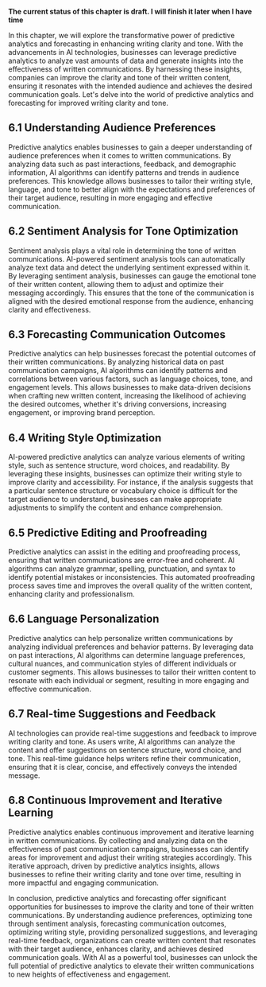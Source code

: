 **The current status of this chapter is draft. I will finish it later when I have time**

In this chapter, we will explore the transformative power of predictive analytics and forecasting in enhancing writing clarity and tone. With the advancements in AI technologies, businesses can leverage predictive analytics to analyze vast amounts of data and generate insights into the effectiveness of written communications. By harnessing these insights, companies can improve the clarity and tone of their written content, ensuring it resonates with the intended audience and achieves the desired communication goals. Let's delve into the world of predictive analytics and forecasting for improved writing clarity and tone.

6.1 Understanding Audience Preferences
--------------------------------------

Predictive analytics enables businesses to gain a deeper understanding of audience preferences when it comes to written communications. By analyzing data such as past interactions, feedback, and demographic information, AI algorithms can identify patterns and trends in audience preferences. This knowledge allows businesses to tailor their writing style, language, and tone to better align with the expectations and preferences of their target audience, resulting in more engaging and effective communication.

6.2 Sentiment Analysis for Tone Optimization
--------------------------------------------

Sentiment analysis plays a vital role in determining the tone of written communications. AI-powered sentiment analysis tools can automatically analyze text data and detect the underlying sentiment expressed within it. By leveraging sentiment analysis, businesses can gauge the emotional tone of their written content, allowing them to adjust and optimize their messaging accordingly. This ensures that the tone of the communication is aligned with the desired emotional response from the audience, enhancing clarity and effectiveness.

6.3 Forecasting Communication Outcomes
--------------------------------------

Predictive analytics can help businesses forecast the potential outcomes of their written communications. By analyzing historical data on past communication campaigns, AI algorithms can identify patterns and correlations between various factors, such as language choices, tone, and engagement levels. This allows businesses to make data-driven decisions when crafting new written content, increasing the likelihood of achieving the desired outcomes, whether it's driving conversions, increasing engagement, or improving brand perception.

6.4 Writing Style Optimization
------------------------------

AI-powered predictive analytics can analyze various elements of writing style, such as sentence structure, word choices, and readability. By leveraging these insights, businesses can optimize their writing style to improve clarity and accessibility. For instance, if the analysis suggests that a particular sentence structure or vocabulary choice is difficult for the target audience to understand, businesses can make appropriate adjustments to simplify the content and enhance comprehension.

6.5 Predictive Editing and Proofreading
---------------------------------------

Predictive analytics can assist in the editing and proofreading process, ensuring that written communications are error-free and coherent. AI algorithms can analyze grammar, spelling, punctuation, and syntax to identify potential mistakes or inconsistencies. This automated proofreading process saves time and improves the overall quality of the written content, enhancing clarity and professionalism.

6.6 Language Personalization
----------------------------

Predictive analytics can help personalize written communications by analyzing individual preferences and behavior patterns. By leveraging data on past interactions, AI algorithms can determine language preferences, cultural nuances, and communication styles of different individuals or customer segments. This allows businesses to tailor their written content to resonate with each individual or segment, resulting in more engaging and effective communication.

6.7 Real-time Suggestions and Feedback
--------------------------------------

AI technologies can provide real-time suggestions and feedback to improve writing clarity and tone. As users write, AI algorithms can analyze the content and offer suggestions on sentence structure, word choice, and tone. This real-time guidance helps writers refine their communication, ensuring that it is clear, concise, and effectively conveys the intended message.

6.8 Continuous Improvement and Iterative Learning
-------------------------------------------------

Predictive analytics enables continuous improvement and iterative learning in written communications. By collecting and analyzing data on the effectiveness of past communication campaigns, businesses can identify areas for improvement and adjust their writing strategies accordingly. This iterative approach, driven by predictive analytics insights, allows businesses to refine their writing clarity and tone over time, resulting in more impactful and engaging communication.

In conclusion, predictive analytics and forecasting offer significant opportunities for businesses to improve the clarity and tone of their written communications. By understanding audience preferences, optimizing tone through sentiment analysis, forecasting communication outcomes, optimizing writing style, providing personalized suggestions, and leveraging real-time feedback, organizations can create written content that resonates with their target audience, enhances clarity, and achieves desired communication goals. With AI as a powerful tool, businesses can unlock the full potential of predictive analytics to elevate their written communications to new heights of effectiveness and engagement.
